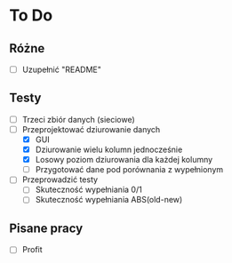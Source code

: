# To Do

## Różne

- [ ] Uzupełnić "README"

## Testy

- [ ] Trzeci zbiór danych (sieciowe)
- [ ] Przeprojektować dziurowanie danych
  - [x] GUI
  - [x] Dziurowanie wielu kolumn jednocześnie
  - [x] Losowy poziom dziurowania dla każdej kolumny
  - [ ] Przygotować dane pod porównania z wypełnionym
- [ ] Przeprowadzić testy
  - [ ] Skuteczność wypełniania 0/1
  - [ ] Skuteczność wypełniania ABS(old-new)

## Pisane pracy

- [ ] Profit
